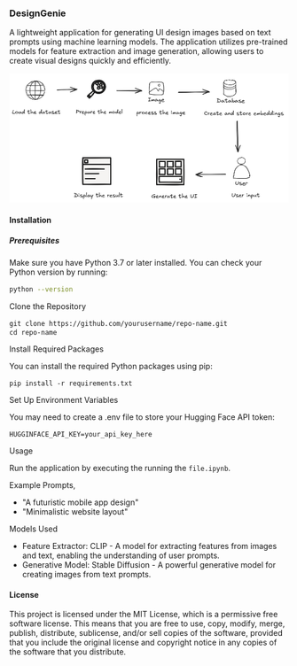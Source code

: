 ### DesignGenie

A lightweight application for generating UI design images based on text prompts using machine learning models. The application utilizes pre-trained models for feature extraction and image generation, allowing users to create visual designs quickly and efficiently.

![alt text](https://github.com/sreedeepEK/DesignGenie/blob/9baffef0ed7008e7bab512207f63f500de5b4ac9/workflows/workflow_image.png)


#### Installation

##### Prerequisites

Make sure you have Python 3.7 or later installed. You can check your Python version by running:

```bash
python --version
```
Clone the Repository
```
git clone https://github.com/yourusername/repo-name.git
cd repo-name
```
Install Required Packages

You can install the required Python packages using pip: 
```
pip install -r requirements.txt
```

Set Up Environment Variables

You may need to create a .env file to store your Hugging Face API token: 

```
HUGGINFACE_API_KEY=your_api_key_here
```
Usage

Run the application by executing the running the `file.ipynb`. 

Example Prompts,

- "A futuristic mobile app design"
- "Minimalistic website layout"

Models Used

- Feature Extractor: CLIP - A model for extracting features from images and text, enabling the understanding of user prompts.
- Generative Model: Stable Diffusion - A powerful generative model for creating images from text prompts.

#### License

This project is licensed under the MIT License, which is a permissive free software license. This means that you are free to use, copy, modify, merge, publish, distribute, sublicense, and/or sell copies of the software, provided that you include the original license and copyright notice in any copies of the software that you distribute.
